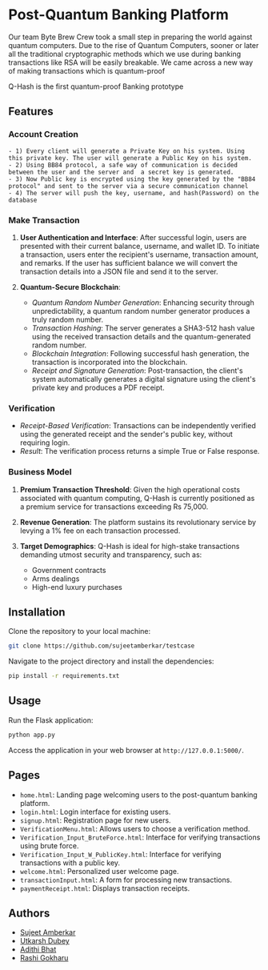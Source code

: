 
# Post-Quantum Banking Platform

Our team Byte Brew Crew took a small step in preparing the world against quantum computers. Due to the rise of Quantum Computers, sooner or later all the traditional cryptographic methods which we use during banking transactions like RSA will be easily breakable.
We came across a new way of making transactions which is quantum-proof

Q-Hash is the first quantum-proof Banking prototype

## Features
### Account Creation
    - 1) Every client will generate a Private Key on his system. Using this private key. The user will generate a Public Key on his system.
    - 2) Using BB84 protocol, a safe way of communication is decided between the user and the server and  a secret key is generated.
    - 3) Now Public key is encrypted using the key generated by the "BB84 protocol" and sent to the server via a secure communication channel
    - 4) The server will push the key, username, and hash(Password) on the database
### Make Transaction 
1. **User Authentication and Interface**: After successful login, users are presented with their current balance, username, and wallet ID. To initiate a transaction, users enter the recipient's username, transaction amount, and remarks.
If the user has sufficient balance we will convert the transaction details into a JSON file and send it to the server.
    
2. **Quantum-Secure Blockchain**:
   - *Quantum Random Number Generation*: Enhancing security through unpredictability, a quantum random number generator produces a truly random number.
   - *Transaction Hashing*: The server generates a SHA3-512 hash value using the received transaction details and the quantum-generated random number.
   - *Blockchain Integration*: Following successful hash generation, the transaction is incorporated into the blockchain.
   - *Receipt and Signature Generation*: Post-transaction, the client's system automatically generates a digital signature using the client's private key and produces a PDF receipt.


### Verification 
   - *Receipt-Based Verification*: Transactions can be independently verified using the generated receipt and the sender's public key, without requiring login.
   - *Result*: The verification process returns a simple True or False response.
### Business Model
1. **Premium Transaction Threshold**: Given the high operational costs associated with quantum computing, Q-Hash is currently positioned as a premium service for transactions exceeding Rs 75,000.
   
2. **Revenue Generation**: The platform sustains its revolutionary service by levying a 1% fee on each transaction processed.
   
3. **Target Demographics**: Q-Hash is ideal for high-stake transactions demanding utmost security and transparency, such as:
   - Government contracts
   - Arms dealings
   - High-end luxury purchases


## Installation

Clone the repository to your local machine:

```bash
git clone https://github.com/sujeetamberkar/testcase
```

Navigate to the project directory and install the dependencies:

```bash
pip install -r requirements.txt
```

## Usage

Run the Flask application:

```bash
python app.py
```

Access the application in your web browser at `http://127.0.0.1:5000/`.

## Pages

- `home.html`: Landing page welcoming users to the post-quantum banking platform.
- `login.html`: Login interface for existing users.
- `signup.html`: Registration page for new users.
- `VerificationMenu.html`: Allows users to choose a verification method.
- `Verification_Input_BruteForce.html`: Interface for verifying transactions using brute force.
- `Verification_Input_W_PublicKey.html`: Interface for verifying transactions with a public key.
- `welcome.html`: Personalized user welcome page.
- `transactionInput.html`: A form for processing new transactions.
- `paymentReceipt.html`: Displays transaction receipts.

## Authors
- [Sujeet Amberkar](https://www.linkedin.com/in/sujeet-amberkar-40b2021b4/?originalSubdomain=in)
- [Utkarsh Dubey](https://github.com/Utkarsh0Dubey)
- [Adithi Bhat](https://www.linkedin.com/in/adithi-bhat-472b3b1b1/)
- [Rashi Gokharu](https://www.linkedin.com/in/rashi-gokharu-a5069625b/)
